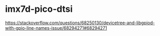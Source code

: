 # imx7d-pico-dtsi

https://stackoverflow.com/questions/68250130/devicetree-and-libgpiod-with-gpio-line-names-issue/68294271#68294271
